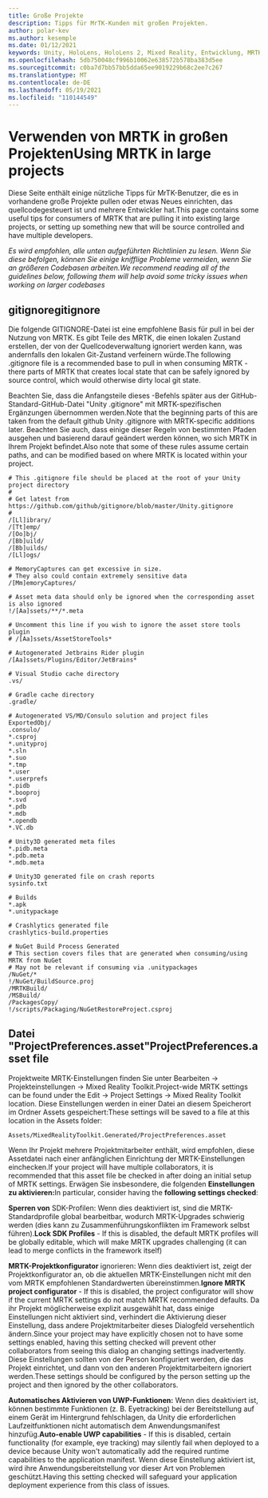 ```yaml
---
title: Große Projekte
description: Tipps für MrTK-Kunden mit großen Projekten.
author: polar-kev
ms.author: kesemple
ms.date: 01/12/2021
keywords: Unity, HoloLens, HoloLens 2, Mixed Reality, Entwicklung, MRTK,
ms.openlocfilehash: 5db750048cf996b10062e638572b578ba383d5ee
ms.sourcegitcommit: c0ba7d7bb57bb5dda65ee9019229b68c2ee7c267
ms.translationtype: MT
ms.contentlocale: de-DE
ms.lasthandoff: 05/19/2021
ms.locfileid: "110144549"
---
```

# <a name="using-mrtk-in-large-projects"></a><span data-ttu-id="232be-104">Verwenden von MRTK in großen Projekten</span><span class="sxs-lookup"><span data-stu-id="232be-104">Using MRTK in large projects</span></span>

<span data-ttu-id="232be-105">Diese Seite enthält einige nützliche Tipps für MrTK-Benutzer, die es in vorhandene große Projekte pullen oder etwas Neues einrichten, das quellcodegesteuert ist und mehrere Entwickler hat.</span><span class="sxs-lookup"><span data-stu-id="232be-105">This page contains some useful tips for consumers of MRTK that are pulling it into existing large projects, or setting up something new that will be source controlled and have multiple developers.</span></span>

<span data-ttu-id="232be-106">*Es wird empfohlen, alle unten aufgeführten Richtlinien zu lesen. Wenn Sie diese befolgen, können Sie einige knifflige Probleme vermeiden, wenn Sie an größeren Codebasen arbeiten.*</span><span class="sxs-lookup"><span data-stu-id="232be-106">*We recommend reading all of the guidelines below, following them will help avoid some tricky issues when working on larger codebases*</span></span>

## <a name="gitignore"></a><span data-ttu-id="232be-107">gitignore</span><span class="sxs-lookup"><span data-stu-id="232be-107">gitignore</span></span>

<span data-ttu-id="232be-108">Die folgende GITIGNORE-Datei ist eine empfohlene Basis für pull in bei der Nutzung von MRTK. Es gibt Teile des MRTK, die einen lokalen Zustand erstellen, der von der Quellcodeverwaltung ignoriert werden kann, was andernfalls den lokalen Git-Zustand verfeinern würde.</span><span class="sxs-lookup"><span data-stu-id="232be-108">The following .gitignore file is a recommended base to pull in when consuming MRTK - there parts of MRTK that creates local state that can be safely ignored by source control, which would otherwise dirty local git state.</span></span>

<span data-ttu-id="232be-109">Beachten Sie, dass die Anfangsteile dieses -Befehls später aus der GitHub-Standard-GitHub-Datei "Unity .gitignore" mit MRTK-spezifischen Ergänzungen übernommen werden.</span><span class="sxs-lookup"><span data-stu-id="232be-109">Note that the beginning parts of this are taken from the default github Unity .gitignore with MRTK-specific additions later.</span></span> <span data-ttu-id="232be-110">Beachten Sie auch, dass einige dieser Regeln von bestimmten Pfaden ausgehen und basierend darauf geändert werden können, wo sich MRTK in Ihrem Projekt befindet.</span><span class="sxs-lookup"><span data-stu-id="232be-110">Also note that some of these rules assume certain paths, and can be modified based on where MRTK is located within your project.</span></span>

```
# This .gitignore file should be placed at the root of your Unity project directory
#
# Get latest from https://github.com/github/gitignore/blob/master/Unity.gitignore
#
/[Ll]ibrary/
/[Tt]emp/
/[Oo]bj/
/[Bb]uild/
/[Bb]uilds/
/[Ll]ogs/

# MemoryCaptures can get excessive in size.
# They also could contain extremely sensitive data
/[Mm]emoryCaptures/

# Asset meta data should only be ignored when the corresponding asset is also ignored
!/[Aa]ssets/**/*.meta

# Uncomment this line if you wish to ignore the asset store tools plugin
# /[Aa]ssets/AssetStoreTools*

# Autogenerated Jetbrains Rider plugin
/[Aa]ssets/Plugins/Editor/JetBrains*

# Visual Studio cache directory
.vs/

# Gradle cache directory
.gradle/

# Autogenerated VS/MD/Consulo solution and project files
ExportedObj/
.consulo/
*.csproj
*.unityproj
*.sln
*.suo
*.tmp
*.user
*.userprefs
*.pidb
*.booproj
*.svd
*.pdb
*.mdb
*.opendb
*.VC.db

# Unity3D generated meta files
*.pidb.meta
*.pdb.meta
*.mdb.meta

# Unity3D generated file on crash reports
sysinfo.txt

# Builds
*.apk
*.unitypackage

# Crashlytics generated file
crashlytics-build.properties

# NuGet Build Process Generated
# This section covers files that are generated when consuming/using MRTK from NuGet
# May not be relevant if consuming via .unitypackages
/NuGet/*
!/NuGet/BuildSource.proj
/MRTKBuild/
/MSBuild/
/PackagesCopy/
!/scripts/Packaging/NuGetRestoreProject.csproj
```

## <a name="projectpreferencesasset-file"></a><span data-ttu-id="232be-111">Datei "ProjectPreferences.asset"</span><span class="sxs-lookup"><span data-stu-id="232be-111">ProjectPreferences.asset file</span></span>

<span data-ttu-id="232be-112">Projektweite MRTK-Einstellungen finden Sie unter Bearbeiten -> Projekteinstellungen -> Mixed Reality Toolkit.</span><span class="sxs-lookup"><span data-stu-id="232be-112">Project-wide MRTK settings can be found under the Edit -> Project Settings -> Mixed Reality Toolkit location.</span></span> <span data-ttu-id="232be-113">Diese Einstellungen werden in einer Datei an diesem Speicherort im Ordner Assets gespeichert:</span><span class="sxs-lookup"><span data-stu-id="232be-113">These settings will be saved to a file at this location in the Assets folder:</span></span>

```
Assets/MixedRealityToolkit.Generated/ProjectPreferences.asset
```

<span data-ttu-id="232be-114">Wenn Ihr Projekt mehrere Projektmitarbeiter enthält, wird empfohlen, diese Assetdatei nach einer anfänglichen Einrichtung der MRTK-Einstellungen einchecken.</span><span class="sxs-lookup"><span data-stu-id="232be-114">If your project will have multiple collaborators, it is recommended that this asset file be checked in after doing an initial setup of MRTK settings.</span></span> <span data-ttu-id="232be-115">Erwägen Sie insbesondere, die folgenden **Einstellungen zu aktivieren:**</span><span class="sxs-lookup"><span data-stu-id="232be-115">In particular, consider having the **following settings checked**:</span></span>

<span data-ttu-id="232be-116">**Sperren von** SDK-Profilen: Wenn dies deaktiviert ist, sind die MRTK-Standardprofile global bearbeitbar, wodurch MRTK-Upgrades schwierig werden (dies kann zu Zusammenführungskonflikten im Framework selbst führen).</span><span class="sxs-lookup"><span data-stu-id="232be-116">**Lock SDK Profiles** - If this is disabled, the default MRTK profiles will be globally editable, which will make MRTK upgrades challenging (it can lead to merge conflicts in the framework itself)</span></span>

<span data-ttu-id="232be-117">**MRTK-Projektkonfigurator** ignorieren: Wenn dies deaktiviert ist, zeigt der Projektkonfigurator an, ob die aktuellen MRTK-Einstellungen nicht mit den vom MRTK empfohlenen Standardwerten übereinstimmen.</span><span class="sxs-lookup"><span data-stu-id="232be-117">**Ignore MRTK project configurator** - If this is disabled, the project configurator will show if the current MRTK settings do not match MRTK recommended defaults.</span></span> <span data-ttu-id="232be-118">Da ihr Projekt möglicherweise explizit ausgewählt hat, dass einige Einstellungen nicht aktiviert sind, verhindert die Aktivierung dieser Einstellung, dass andere Projektmitarbeiter dieses Dialogfeld versehentlich ändern.</span><span class="sxs-lookup"><span data-stu-id="232be-118">Since your project may have explicitly chosen not to have some settings enabled, having this setting checked will prevent other collaborators from seeing this dialog an changing settings inadvertently.</span></span> <span data-ttu-id="232be-119">Diese Einstellungen sollten von der Person konfiguriert werden, die das Projekt einrichtet, und dann von den anderen Projektmitarbeitern ignoriert werden.</span><span class="sxs-lookup"><span data-stu-id="232be-119">These settings should be configured by the person setting up the project and then ignored by the other collaborators.</span></span>

<span data-ttu-id="232be-120">**Automatisches Aktivieren von UWP-Funktionen:** Wenn dies deaktiviert ist, können bestimmte Funktionen (z. B. Eyetracking) bei der Bereitstellung auf einem Gerät im Hintergrund fehlschlagen, da Unity die erforderlichen Laufzeitfunktionen nicht automatisch dem Anwendungsmanifest hinzufüg.</span><span class="sxs-lookup"><span data-stu-id="232be-120">**Auto-enable UWP capabilities** - If this is disabled, certain functionality (for example, eye tracking) may silently fail when deployed to a device because Unity won't automatically add the required runtime capabilities to the application manifest.</span></span> <span data-ttu-id="232be-121">Wenn diese Einstellung aktiviert ist, wird ihre Anwendungsbereitstellung vor dieser Art von Problemen geschützt.</span><span class="sxs-lookup"><span data-stu-id="232be-121">Having this setting checked will safeguard your application deployment experience from this class of issues.</span></span>
